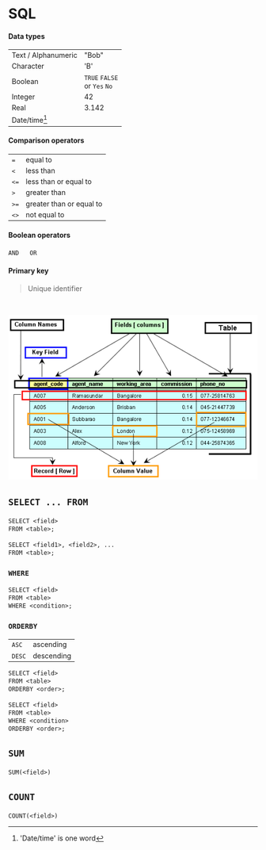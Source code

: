 # SQL

#### Data types

|                     |                                   |
| ------------------- | --------------------------------- |
| Text / Alphanumeric | "Bob"                             |
| Character           | 'B'                               |
| Boolean             | `TRUE` `FALSE` <br> or `Yes` `No` |
| Integer             | 42                                |
| Real                | 3.142                             |
| Date/time[^1]       |                                   |

[^1]: 'Date/time' is one word

#### Comparison operators

|      |                          |
| ---- | ------------------------ |
| `=`  | equal to                 |
| `<`  | less than                |
| `<=` | less than or equal to    |
| `>`  | greater than             |
| `>=` | greater than or equal to |
| `<>` | not equal to             |

#### Boolean operators

`AND` &emsp; `OR`

#### Primary key

> Unique identifier

<br>

![Parts of a SQL table](../images/parts-of-a-sql-table.gif)

## `SELECT ... FROM`

```
SELECT <field>
FROM <table>;

SELECT <field1>, <field2>, ...
FROM <table>;
```

### `WHERE`

```
SELECT <field>
FROM <table>
WHERE <condition>;
```

### `ORDERBY`

|        |            |
| ------ | ---------- |
| `ASC`  | ascending  |
| `DESC` | descending |

```
SELECT <field>
FROM <table>
ORDERBY <order>;

SELECT <field>
FROM <table>
WHERE <condition>
ORDERBY <order>;
```

## `SUM`

```
SUM(<field>)
```

## `COUNT`

```
COUNT(<field>)
```
